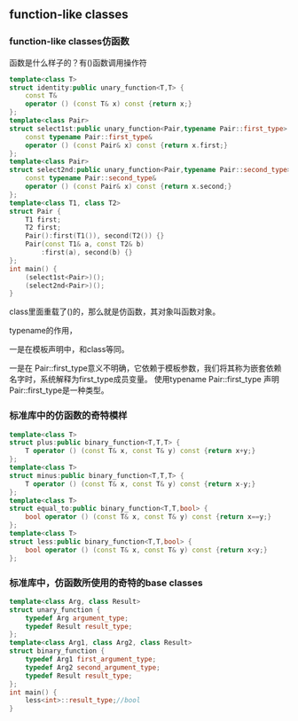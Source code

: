 ## function-like classes

### function-like classes仿函数

函数是什么样子的？有()函数调用操作符

```cpp
template<class T>
struct identity:public unary_function<T,T> {
    const T& 
    operator () (const T& x) const {return x;}
};
template<class Pair>
struct select1st:public unary_function<Pair,typename Pair::first_type> {
    const typename Pair::first_type& 
    operator () (const Pair& x) const {return x.first;}
};
template<class Pair>
struct select2nd:public unary_function<Pair,typename Pair::second_type> {
    const typename Pair::second_type& 
    operator () (const Pair& x) const {return x.second;}
};
template<class T1, class T2>
struct Pair {
    T1 first;
    T2 first;
    Pair():first(T1()), second(T2()) {}
    Pair(const T1& a, const T2& b)
        :first(a), second(b) {}
};
int main() {
    (select1st<Pair>)();
    (select2nd<Pair>)();
}
```

class里面重载了()的，那么就是仿函数，其对象叫函数对象。

typename的作用，

一是在模板声明中，和class等同。

一是在 Pair::first_type意义不明确，它依赖于模板参数，我们将其称为嵌套依赖名字时，系统解释为first_type成员变量。
使用typename Pair::first_type 声明Pair::first_type是一种类型。

### 标准库中的仿函数的奇特模样

```cpp
template<class T>
struct plus:public binary_function<T,T,T> {
    T operator () (const T& x, const T& y) const {return x+y;}
};
template<class T>
struct minus:public binary_function<T,T,T> {
    T operator () (const T& x, const T& y) const {return x-y;}
};
template<class T>
struct equal_to:public binary_function<T,T,bool> {
    bool operator () (const T& x, const T& y) const {return x==y;}
};
template<class T>
struct less:public binary_function<T,T,bool> {
    bool operator () (const T& x, const T& y) const {return x<y;}
};
```

### 标准库中，仿函数所使用的奇特的base classes

```cpp
template<class Arg, class Result>
struct unary_function {
    typedef Arg argument_type;
    typedef Result result_type;
};
template<class Arg1, class Arg2, class Result>
struct binary_function {
    typedef Arg1 first_argument_type;
    typedef Arg2 second_argument_type;
    typedef Result result_type;
};
int main() {
    less<int>::result_type;//bool
}
```

